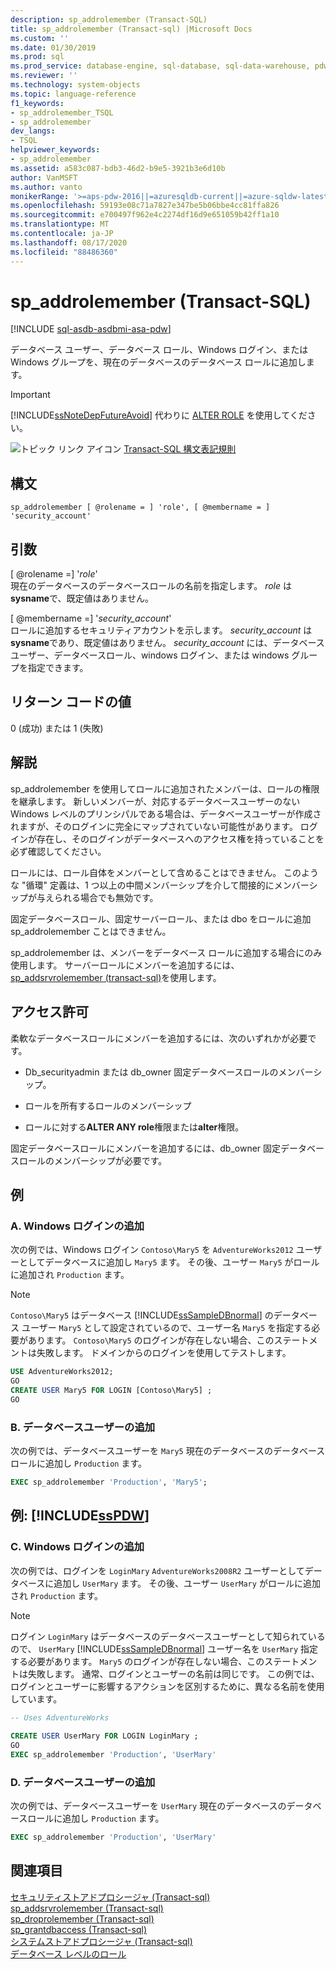 ```yaml
---
description: sp_addrolemember (Transact-SQL)
title: sp_addrolemember (Transact-sql) |Microsoft Docs
ms.custom: ''
ms.date: 01/30/2019
ms.prod: sql
ms.prod_service: database-engine, sql-database, sql-data-warehouse, pdw
ms.reviewer: ''
ms.technology: system-objects
ms.topic: language-reference
f1_keywords:
- sp_addrolemember_TSQL
- sp_addrolemember
dev_langs:
- TSQL
helpviewer_keywords:
- sp_addrolemember
ms.assetid: a583c087-bdb3-46d2-b9e5-3921b3e6d10b
author: VanMSFT
ms.author: vanto
monikerRange: '>=aps-pdw-2016||=azuresqldb-current||=azure-sqldw-latest||>=sql-server-2016||=sqlallproducts-allversions||>=sql-server-linux-2017||=azuresqldb-mi-current'
ms.openlocfilehash: 59193e08c71a7827e347be5b06bbe4cc81ffa826
ms.sourcegitcommit: e700497f962e4c2274df16d9e651059b42ff1a10
ms.translationtype: MT
ms.contentlocale: ja-JP
ms.lasthandoff: 08/17/2020
ms.locfileid: "88486360"
---
```

# <a name="sp_addrolemember-transact-sql"></a>sp_addrolemember (Transact-SQL)
[!INCLUDE [sql-asdb-asdbmi-asa-pdw](../../includes/applies-to-version/sql-asdb-asdbmi-asa-pdw.md)]

  データベース ユーザー、データベース ロール、Windows ログイン、または Windows グループを、現在のデータベースのデータベース ロールに追加します。  
  
> [!IMPORTANT]  
>  [!INCLUDE[ssNoteDepFutureAvoid](../../includes/ssnotedepfutureavoid-md.md)] 代わりに [ALTER ROLE](../../t-sql/statements/alter-role-transact-sql.md) を使用してください。  
  
 ![トピック リンク アイコン](../../database-engine/configure-windows/media/topic-link.gif "トピック リンク アイコン") [Transact-SQL 構文表記規則](../../t-sql/language-elements/transact-sql-syntax-conventions-transact-sql.md)  
  
## <a name="syntax"></a>構文  
  
```syntaxsql
sp_addrolemember [ @rolename = ] 'role', [ @membername = ] 'security_account'  
```    
  
## <a name="arguments"></a>引数  
 [ @rolename =] '*role*'  
 現在のデータベースのデータベースロールの名前を指定します。 *role* は **sysname**で、既定値はありません。  
  
 [ @membername =] '*security_account*'  
 ロールに追加するセキュリティアカウントを示します。 *security_account* は **sysname**であり、既定値はありません。 *security_account* には、データベースユーザー、データベースロール、windows ログイン、または windows グループを指定できます。  
  
## <a name="return-code-values"></a>リターン コードの値  
 0 (成功) または 1 (失敗)  
  
## <a name="remarks"></a>解説  
 sp_addrolemember を使用してロールに追加されたメンバーは、ロールの権限を継承します。 新しいメンバーが、対応するデータベースユーザーのない Windows レベルのプリンシパルである場合は、データベースユーザーが作成されますが、そのログインに完全にマップされていない可能性があります。 ログインが存在し、そのログインがデータベースへのアクセス権を持っていることを必ず確認してください。  
  
 ロールには、ロール自体をメンバーとして含めることはできません。 このような "循環" 定義は、1 つ以上の中間メンバーシップを介して間接的にメンバーシップが与えられる場合でも無効です。  
  
 固定データベースロール、固定サーバーロール、または dbo をロールに追加 sp_addrolemember ことはできません。
  
 sp_addrolemember は、メンバーをデータベース ロールに追加する場合にのみ使用します。 サーバーロールにメンバーを追加するには、 [sp_addsrvrolemember &#40;transact-sql&#41;](../../relational-databases/system-stored-procedures/sp-addsrvrolemember-transact-sql.md)を使用します。  
  
## <a name="permissions"></a>アクセス許可  
 柔軟なデータベースロールにメンバーを追加するには、次のいずれかが必要です。  
  
-   Db_securityadmin または db_owner 固定データベースロールのメンバーシップ。  
  
-   ロールを所有するロールのメンバーシップ  
  
-   ロールに対する**ALTER ANY role**権限または**alter**権限。  
  
 固定データベースロールにメンバーを追加するには、db_owner 固定データベースロールのメンバーシップが必要です。  
  
## <a name="examples"></a>例  
  
### <a name="a-adding-a-windows-login"></a>A. Windows ログインの追加  
 次の例では、Windows ログイン `Contoso\Mary5` を `AdventureWorks2012` ユーザーとしてデータベースに追加し `Mary5` ます。 その後、ユーザー `Mary5` がロールに追加され `Production` ます。  
  
> [!NOTE]  
>  `Contoso\Mary5` はデータベース [!INCLUDE[ssSampleDBnormal](../../includes/sssampledbnormal-md.md)] のデータベース ユーザー `Mary5` として設定されているので、ユーザー名 `Mary5` を指定する必要があります。 `Contoso\Mary5` のログインが存在しない場合、このステートメントは失敗します。 ドメインからのログインを使用してテストします。  
  
```sql  
USE AdventureWorks2012;  
GO  
CREATE USER Mary5 FOR LOGIN [Contoso\Mary5] ;  
GO  
```  
  
### <a name="b-adding-a-database-user"></a>B. データベースユーザーの追加  
 次の例では、データベースユーザーを `Mary5` 現在のデータベースのデータベースロールに追加し `Production` ます。  
  
```sql  
EXEC sp_addrolemember 'Production', 'Mary5';  
```  
  
## <a name="examples-sspdw"></a>例: [!INCLUDE[ssPDW](../../includes/sspdw-md.md)]  
  
### <a name="c-adding-a-windows-login"></a>C. Windows ログインの追加  
 次の例では、ログインを `LoginMary` `AdventureWorks2008R2` ユーザーとしてデータベースに追加し `UserMary` ます。 その後、ユーザー `UserMary` がロールに追加され `Production` ます。  
  
> [!NOTE]  
>  ログイン `LoginMary` はデータベースのデータベースユーザーとして知られているので、 `UserMary` [!INCLUDE[ssSampleDBnormal](../../includes/sssampledbnormal-md.md)] ユーザー名を `UserMary` 指定する必要があります。 `Mary5` のログインが存在しない場合、このステートメントは失敗します。 通常、ログインとユーザーの名前は同じです。 この例では、ログインとユーザーに影響するアクションを区別するために、異なる名前を使用しています。  
  
```sql  
-- Uses AdventureWorks  
  
CREATE USER UserMary FOR LOGIN LoginMary ;  
GO  
EXEC sp_addrolemember 'Production', 'UserMary'  
```  
  
### <a name="d-adding-a-database-user"></a>D. データベースユーザーの追加  
 次の例では、データベースユーザーを `UserMary` 現在のデータベースのデータベースロールに追加し `Production` ます。  
  
```sql  
EXEC sp_addrolemember 'Production', 'UserMary'  
```  
  
## <a name="see-also"></a>関連項目  
 [セキュリティストアドプロシージャ &#40;Transact-sql&#41;](../../relational-databases/system-stored-procedures/security-stored-procedures-transact-sql.md)   
 [sp_addsrvrolemember &#40;Transact-sql&#41;](../../relational-databases/system-stored-procedures/sp-addsrvrolemember-transact-sql.md)   
 [sp_droprolemember &#40;Transact-sql&#41;](../../relational-databases/system-stored-procedures/sp-droprolemember-transact-sql.md)   
 [sp_grantdbaccess &#40;Transact-sql&#41;](../../relational-databases/system-stored-procedures/sp-grantdbaccess-transact-sql.md)   
 [システムストアドプロシージャ &#40;Transact-sql&#41;](../../relational-databases/system-stored-procedures/system-stored-procedures-transact-sql.md)   
 [データベース レベルのロール](../../relational-databases/security/authentication-access/database-level-roles.md)  
  
  
